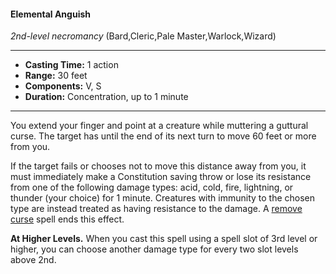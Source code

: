 #### Elemental Anguish
*2nd-level necromancy* (Bard,Cleric,Pale Master,Warlock,Wizard)
___
- **Casting Time:** 1 action
- **Range:** 30 feet
- **Components:** V, S
- **Duration:** Concentration, up to 1 minute
---
You extend your finger and point at a creature while muttering a guttural curse. The target has until the end of its next turn to move 60 feet or more from you.

If the target fails or chooses not to move this distance away from you, it must immediately make a Constitution saving throw or lose its resistance from one of the following damage types: acid, cold, fire, lightning, or thunder (your choice) for 1 minute. Creatures with immunity to the chosen type are instead treated as having resistance to the damage. A [remove curse](./remove-curse.md) spell ends this effect.

**At Higher Levels.** When you cast this spell using a spell slot of 3rd level or higher, you can choose another damage type for every two slot levels above 2nd.
